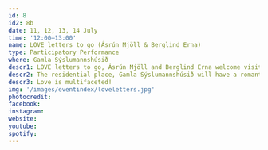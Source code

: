 ```yaml
---
id: 8
id2: 8b
date: 11, 12, 13, 14 July
time: '12:00–13:00'
name: LOVE letters to go (Ásrún Mjöll & Berglind Erna)
type: Participatory Performance
where: Gamla Sýslumannshúsið
descr1: LOVE letters to go, Ásrún Mjöll and Berglind Erna welcome visitors and pedestrians to the Gamla Sýslumannshúsið in Seyðisfjörður. There you can have their assistance and facilities to write a love letter to ease your heart or request a special love letter to pass on written by them. The letters, written and unwritten, will be typewritten on the finest paper and richly decorated by the artists.
descr2: The residential place, Gamla Sýslumannshúsið will have a romantic atmosphere where participants can sit both outside and inside if the weather permits, read books about love and seek inspiration. We encourage people to experience the nostalgia that comes with sneaking a letter into the mailbox, but love certainly also sometimes comes with sadness, and we offer that guests can burn the letters they order, responsibly and safely.
descr3: Love is multifaceted!
img: '/images/eventindex/loveletters.jpg'
photocredit: 
facebook: 
instagram: 
website:
youtube:
spotify:
---
```

